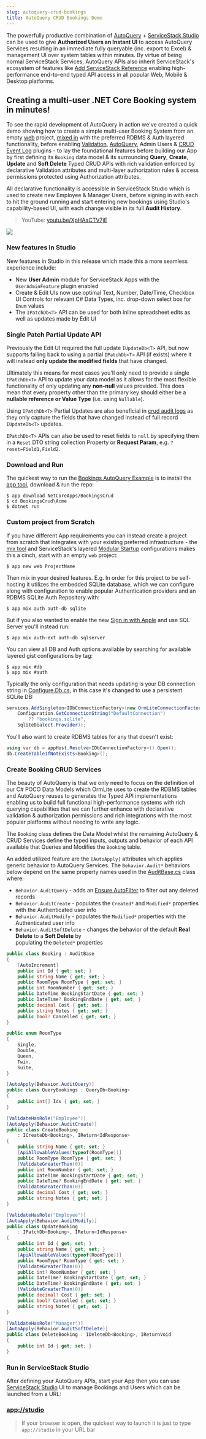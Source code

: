 ```yaml
---
slug: autoquery-crud-bookings
title: AutoQuery CRUD Bookings Demo
---
```


The powerfully productive combination of [AutoQuery](/autoquery-rdbms) + [ServiceStack Studio](/studio) can be used to give **Authorized Users an Instant UI** to access AutoQuery Services resulting in an immediate fully queryable (inc. export to Excel) & management UI over system tables within minutes. By virtue of being normal ServiceStack Services, AutoQuery APIs also inherit ServiceStack's ecosystem of features like [Add ServiceStack Reference](/add-servicestack-reference) enabling high-performance end-to-end typed API access in all popular Web, Mobile & Desktop platforms.

## Creating a multi-user .NET Core Booking system in minutes!

To see the rapid development of AutoQuery in action we've created a quick demo showing how to create a simple multi-user Booking System from an empty [web](https://github.com/NetCoreTemplates/web) project, [mixed in](/mix-tool) with the preferred RDBMS & Auth layered functionality, before enabling [Validation](/validation), [AutoQuery](/autoquery-rdbms), Admin Users & [CRUD Event Log](/autoquery-audit-log) plugins - to lay the foundational features before building our App by first defining its `Booking` data model & its surrounding **Query**, **Create**, **Update** and **Soft Delete** Typed CRUD APIs with rich validation enforced by declarative Validation attributes and multi-layer authorization rules & access permissions protected using Authorization attributes.

All declarative functionality is accessible in ServiceStack Studio which is used to create new Employee & Manager Users, before signing in with each to hit the ground running and start entering new bookings using Studio's capability-based UI, with each change visible in its full **Audit History**.

> YouTube: [youtu.be/XpHAaCTV7jE](https://youtu.be/XpHAaCTV7jE)

[![](https://raw.githubusercontent.com/ServiceStack/docs/master/docs/images/studio/bookings-splash.png)](https://youtu.be/XpHAaCTV7jE)

### New features in Studio

New features in Studio in this release which made this a more seamless experience include: 

 - New **User Admin** module for ServiceStack Apps with the `UserAdminFeature` plugin enabled
 - Create & Edit UIs now use optimal Text, Number, Date/Time, Checkbox UI Controls for relevant C# Data Types, inc.
 drop-down select box for `Enum` values
 - The `IPatchDb<T>` API can be used for both inline spreadsheet edits as well as updates made by Edit UI

### Single Patch Partial Update API

Previously the Edit UI required the full update `IUpdateDb<T>` API, but now supports falling back to using a partial `IPatchDb<T>` API (if exists) where it will instead **only update the modified fields** that have changed. 

Ultimately this means for most cases you'll only need to provide a single `IPatchDb<T>` API to update your data model as it allows for the most flexible functionality of only updating any **non-null** values provided. This does mean that every property other than the primary key should either be a **nullable reference or Value Type** (i.e. using `Nullable`). 

Using `IPatchDb<T>` Partial Updates are also beneficial in [crud audit logs](/autoquery-audit-log) as they only capture the fields that have changed instead of full record `IUpdateDb<T>` updates.

`IPatchDb<T>` APIs can also be used to reset fields to `null` by specifying them in a `Reset` DTO string collection Property or **Request Param**, e.g. `?reset=Field1,Field2`.

### Download and Run

The quickest way to run the [Bookings AutoQuery Example](https://github.com/NetCoreApps/BookingsCrud) is to install the [app tool](/netcore-windows-desktop), download & run the repo:

    $ app download NetCoreApps/BookingsCrud
    $ cd BookingsCrud\Acme
    $ dotnet run

### Custom project from Scratch

If you have different App requirements you can instead create a project from scratch that integrates with your existing preferred infrastructure - the [mix tool](/mix-tool) and ServiceStack's layered [Modular Startup](/modular-startup) configurations makes this a cinch, start with an empty `web` project:

    $ app new web ProjectName

Then mix in your desired features. E.g. In order for this project to be self-hosting it utilizes the embedded SQLite database, which we can configure along with configuration to enable popular Authentication providers and an RDBMS SQLite Auth Repository with:

    $ app mix auth auth-db sqlite

But if you also wanted to enable the new [Sign in with Apple](/signin-with-apple) and use SQL Server you'll instead run:

    $ app mix auth-ext auth-db sqlserver

You can view all DB and Auth options available by searching for available layered gist configurations by tag:

    $ app mix #db
    $ app mix #auth

Typically the only configuration that needs updating is your DB connection string in [Configure.Db.cs](https://github.com/NetCoreApps/BookingsCrud/blob/main/Acme/Configure.Db.cs), in this case it's changed to use a persistent SQLite DB:

```csharp
services.AddSingleton<IDbConnectionFactory>(new OrmLiteConnectionFactory(
    Configuration.GetConnectionString("DefaultConnection") 
        ?? "bookings.sqlite",
    SqliteDialect.Provider));
```

You'll also want to create RDBMS tables for any that doesn't exist:

```csharp
using var db = appHost.Resolve<IDbConnectionFactory>().Open();
db.CreateTableIfNotExists<Booking>();
```

### Create Booking CRUD Services

The beauty of AutoQuery is that we only need to focus on the definition of our C# POCO Data Models which OrmLite uses to create the RDBMS tables and AutoQuery reuses to generates the Typed API implementations enabling us to build full functional high-performance systems with rich querying capabilities that we can further enhance with declarative validation & authorization permissions and rich integrations with the most popular platforms without needing to write any logic.

The `Booking` class defines the Data Model whilst the remaining AutoQuery & CRUD Services define the typed inputs, outputs and behavior of each API available that Queries and Modifies the `Booking` table.

An added utilized feature are the `[AutoApply]` attributes which applies generic behavior to AutoQuery Services.
The `Behavior.Audit*` behaviors below depend on the same property names used in the 
[AuditBase.cs](https://github.com/ServiceStack/ServiceStack/blob/master/src/ServiceStack.Interfaces/AuditBase.cs) 
class where:

  - `Behavior.AuditQuery` - adds an [Ensure AutoFilter](/autoquery-crud#autofilter) to filter out any deleted records
  - `Behavior.AuditCreate` - populates the `Created*` and `Modified*` properties with the Authenticated user info
  - `Behavior.AuditModify` - populates the `Modified*` properties with the Authenticated user info
  - `Behavior.AuditSoftDelete` - changes the behavior of the default **Real Delete** to a **Soft Delete** by  
   populating the `Deleted*` properties

```csharp
public class Booking : AuditBase
{
    [AutoIncrement]
    public int Id { get; set; }
    public string Name { get; set; }
    public RoomType RoomType { get; set; }
    public int RoomNumber { get; set; }
    public DateTime BookingStartDate { get; set; }
    public DateTime? BookingEndDate { get; set; }
    public decimal Cost { get; set; }
    public string Notes { get; set; }
    public bool? Cancelled { get; set; }
}

public enum RoomType
{
    Single,
    Double,
    Queen,
    Twin,
    Suite,
}

[AutoApply(Behavior.AuditQuery)]
public class QueryBookings : QueryDb<Booking>
{
    public int[] Ids { get; set; }
}

[ValidateHasRole("Employee")]
[AutoApply(Behavior.AuditCreate)]
public class CreateBooking
    : ICreateDb<Booking>, IReturn<IdResponse>
{
    public string Name { get; set; }
    [ApiAllowableValues(typeof(RoomType))]
    public RoomType RoomType { get; set; }
    [ValidateGreaterThan(0)]
    public int RoomNumber { get; set; }
    public DateTime BookingStartDate { get; set; }
    public DateTime? BookingEndDate { get; set; }
    [ValidateGreaterThan(0)]
    public decimal Cost { get; set; }
    public string Notes { get; set; }
}

[ValidateHasRole("Employee")]
[AutoApply(Behavior.AuditModify)]
public class UpdateBooking
    : IPatchDb<Booking>, IReturn<IdResponse>
{
    public int Id { get; set; }
    public string Name { get; set; }
    [ApiAllowableValues(typeof(RoomType))]
    public RoomType? RoomType { get; set; }
    [ValidateGreaterThan(0)]
    public int? RoomNumber { get; set; }
    public DateTime? BookingStartDate { get; set; }
    public DateTime? BookingEndDate { get; set; }
    [ValidateGreaterThan(0)]
    public decimal? Cost { get; set; }
    public bool? Cancelled { get; set; }
    public string Notes { get; set; }
}

[ValidateHasRole("Manager")]
[AutoApply(Behavior.AuditSoftDelete)]
public class DeleteBooking : IDeleteDb<Booking>, IReturnVoid
{
    public int Id { get; set; }
}
```

### Run in ServiceStack Studio

After defining your AutoQuery APIs, start your App then you can use [ServiceStack Studio](/studio) UI to manage Bookings and Users which can be launched from a URL:

### [app://studio](app://studio)

> If your browser is open, the quickest way to launch it is just to type `app://studio` in your URL bar

